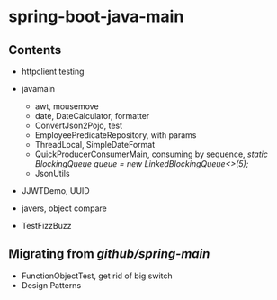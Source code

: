 # spring-boot-java-main

## Contents

- httpclient testing
- javamain
    - awt, mousemove
    - date, DateCalculator, formatter
    - ConvertJson2Pojo, test
    - EmployeePredicateRepository, with params
    - ThreadLocal, SimpleDateFormat
    - QuickProducerConsumerMain, consuming by sequence, *static BlockingQueue<Integer> queue = new LinkedBlockingQueue<>(5);*
    - JsonUtils
    
- JJWTDemo, UUID
- javers, object compare
- TestFizzBuzz

## Migrating from *github/spring-main*

- FunctionObjectTest, get rid of big switch
- Design Patterns



